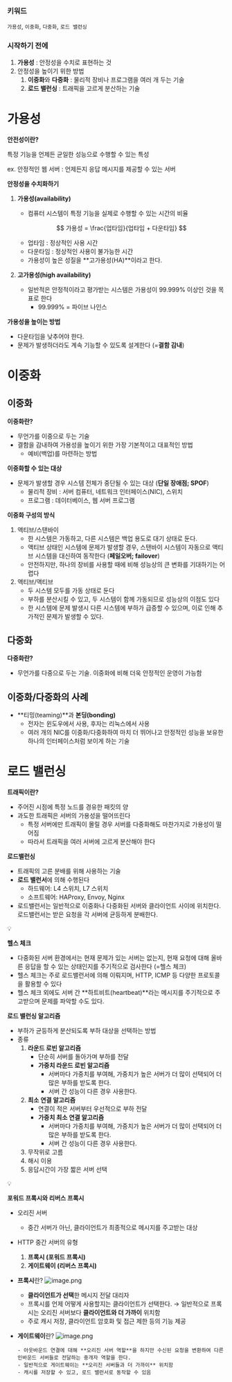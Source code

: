 ### 키워드

`가용성`, `이중화`, `다중화`, `로드 밸런싱`

### 시작하기 전에

1. **가용성** : 안정성을 수치로 표현하는 것
2. 안정성을 높이기 위한 방법
   1. **이중화**와 **다중화** : 물리적 장비나 프로그램을 여러 개 두는 기술
   2. **로드 밸런싱** : 트래픽을 고르게 분산하는 기술

# 가용성

**안전성이란?**

특정 기능을 언제든 균일한 성능으로 수행할 수 있는 특성

ex. 안정적인 웹 서버 : 언제든지 응답 메시지를 제공할 수 있는 서버

**안정성을 수치화하기**

1. **가용성(availability)**

   - 컴퓨터 시스템이 특정 기능을 실제로 수행할 수 있는 시간의 비율

   $$
   가용성 = \frac{업타임}{업타임 + 다운타임}
   $$

   - 업타임 : 정상적인 사용 시간
   - 다운타임 : 정상적인 사용이 불가능한 시간
   - 가용성이 높은 성질을 **고가용성(HA)**이라고 한다.

2. **고가용성(high availability)**
   - 일반적은 안정적이라고 평가받는 시스템은 가용성이 99.999% 이상인 것을 목표로 한다
     - 99.999% = 파이브 나인스

**가용성을 높이는 방법**

- 다운타임을 낮추어야 한다.
- 문제가 발생하더라도 계속 기능할 수 있도록 설계한다 (=**결함 감내**)

# 이중화

## 이중화

**이중화란?**

- 무언가를 이중으로 두는 기술
- 결함을 감내하여 가용성을 높이기 위한 가장 기본적이고 대표적인 방법
  - 예비(백업)를 마련하는 방법

**이중화할 수 있는 대상**

- 문제가 발생할 경우 시스템 전체가 중단될 수 있는 대상 (**단일 장애점; SPOF**)
  - 물리적 장비 : 서버 컴퓨터, 네트워크 인터페이스(NIC), 스위치
  - 프로그램 : 데이터베이스, 웹 서버 프로그램

**이중화 구성의 방식**

1. 액티브/스탠바이
   - 한 시스템은 가동하고, 다른 시스템은 백업 용도로 대기 상태로 둔다.
   - 액티브 상태인 시스템에 문제가 발생할 경우, 스탠바이 시스템이 자동으로 액티브 시스템을 대신하여 동작한다 (**페일오버; failover**)
   - 안전하지만, 하나의 장비를 사용할 때에 비해 성능상의 큰 변화를 기대하기는 어렵다
2. 액티브/액티브
   - 두 시스템 모두를 가동 상태로 둔다
   - 부하를 분산시킬 수 있고, 두 시스템이 함께 가동되므로 성능상의 이점도 있다
   - 한 시스템에 문제 발생시 다른 시스템에 부하가 급증할 수 있으며, 이로 인해 추가적인 문제가 발생할 수 있다.

## 다중화

**다중화란?**

- 무언가를 다중으로 두는 기술. 이중화에 비해 더욱 안정적인 운영이 가능함

## 이중화/다중화의 사례

- **티밍(teaming)**과 **본딩(bonding)**
  - 전자는 윈도우에서 사용, 후자는 리눅스에서 사용
  - 여러 개의 NIC를 이중화/다중화하여 마치 더 뛰어나고 안정적인 성능을 보유한 하나의 인터페이스처럼 보이게 하는 기술

# 로드 밸런싱

**트래픽이란?**

- 주어진 시점에 특정 노드를 경유한 패킷의 양
- 과도한 트래픽은 서버의 가용성을 떨어뜨린다
  - 특정 서버에만 트래픽이 몰릴 경우 서버를 다중화해도 마찬가지로 가용성이 떨어짐
  - 따라서 트래픽을 여러 서버에 고르게 분산해야 한다

**로드밸런싱**

- 트래픽의 고른 분배를 위해 사용하는 기술
- **로드 밸런서**에 의해 수행된다
  - 하드웨어: L4 스위치, L7 스위치
  - 소프트웨어: HAProxy, Envoy, Nginx
- 로드밸런서는 일반적으로 이중화나 다중화된 서버와 클라이언트 사이에 위치한다. 로드밸런서는 받은 요청을 각 서버에 균등하게 분배한다.

<aside>
💡

**헬스 체크**

- 다중화된 서버 환경에서는 현재 문제가 있는 서버는 없는지, 현재 요청에 대해 올바른 응답을 할 수 있는 상태인지를 주기적으로 검사한다 (=헬스 체크)
- 헬스 체크는 주로 로드밸런서에 의해 이뤄지며, HTTP, ICMP 등 다양한 프로토콜을 활용할 수 있다
- 헬스 체크 외에도 서버 간 **하트비트(heartbeat)**라는 메시지를 주기적으로 주고받으며 문제를 파악할 수도 있다.
</aside>

**로드 밸런싱 알고리즘**

- 부하가 균등하게 분산되도록 부하 대상을 선택하는 방법
- 종류
  1. **라운드 로빈 알고리즘**
     - 단순히 서버를 돌아가며 부하를 전달
     - **가중치 라운드 로빈 알고리즘**
       - 서버마다 가중치를 부여해, 가중치가 높은 서버가 더 많이 선택되어 더 많은 부하를 받도록 한다.
       - 서버 간 성능이 다른 경우 사용한다.
  2. **최소 연결 알고리즘**
     - 연결이 적은 서버부터 우선적으로 부하 전달
     - **가중치 최소 연결 알고리즘**
       - 서버마다 가중치를 부여해, 가중치가 높은 서버가 더 많이 선택되어 더 많은 부하를 받도록 한다.
       - 서버 간 성능이 다른 경우 사용한다.
  3. 무작위로 고름
  4. 해시 이용
  5. 응답시간이 가장 짧은 서버 선택

<aside>
💡

**포워드 프록시와 리버스 프록시**

- 오리진 서버
  - 중간 서버가 아닌, 클라이언트가 최종적으로 메시지를 주고받는 대상
- HTTP 중간 서버의 유형
  1. **프록시 (포워드 프록시)**
  2. **게이트웨이 (리버스 프록시)**
- **프록시**란?
  ![image.png](https://i.esdrop.com/d/f/8kAPQNuGai/fFKuJcBHse.png)
  - **클라이언트가 선택**한 메시지 전달 대리자
  - 프록시를 언제 어떻게 사용할지는 클라이언트가 선택한다. → 일반적으로 프록시는 오리진 서버보다 **클라이언트와 더 가까이** 위치함
  - 주로 캐시 저장, 클라이언트 암호화 및 접근 제한 등의 기능 제공
- **게이트웨이**란?
  ![image.png](https://i.esdrop.com/d/f/8kAPQNuGai/ePrLbYbt5J.png)

      - 아웃바운드 연결에 대해 **오리진 서버 역할**을 하지만 수신된 요청을 변환하여 다른 인바운드 서버들로 전달하는 중개자 역할을 한다.
      - 일반적으로 게이트웨이는 **오리진 서버들과 더 가까이** 위치함
      - 캐시를 저장할 수 있고, 로드 밸런서로 동작할 수 있음

  </aside>
